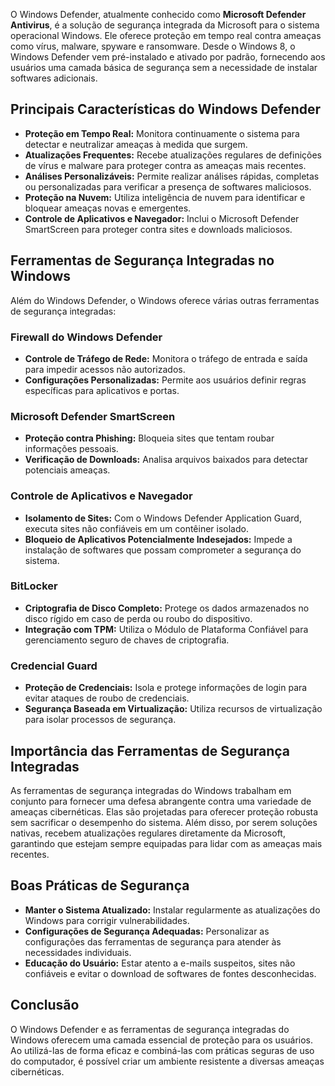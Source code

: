 O Windows Defender, atualmente conhecido como **Microsoft Defender Antivirus**, é a solução de segurança integrada da Microsoft para o sistema operacional Windows. Ele oferece proteção em tempo real contra ameaças como vírus, malware, spyware e ransomware. Desde o Windows 8, o Windows Defender vem pré-instalado e ativado por padrão, fornecendo aos usuários uma camada básica de segurança sem a necessidade de instalar softwares adicionais.

## Principais Características do Windows Defender

- **Proteção em Tempo Real:** Monitora continuamente o sistema para detectar e neutralizar ameaças à medida que surgem.
- **Atualizações Frequentes:** Recebe atualizações regulares de definições de vírus e malware para proteger contra as ameaças mais recentes.
- **Análises Personalizáveis:** Permite realizar análises rápidas, completas ou personalizadas para verificar a presença de softwares maliciosos.
- **Proteção na Nuvem:** Utiliza inteligência de nuvem para identificar e bloquear ameaças novas e emergentes.
- **Controle de Aplicativos e Navegador:** Inclui o Microsoft Defender SmartScreen para proteger contra sites e downloads maliciosos.

## Ferramentas de Segurança Integradas no Windows

Além do Windows Defender, o Windows oferece várias outras ferramentas de segurança integradas:

### Firewall do Windows Defender

- **Controle de Tráfego de Rede:** Monitora o tráfego de entrada e saída para impedir acessos não autorizados.
- **Configurações Personalizadas:** Permite aos usuários definir regras específicas para aplicativos e portas.

### Microsoft Defender SmartScreen

- **Proteção contra Phishing:** Bloqueia sites que tentam roubar informações pessoais.
- **Verificação de Downloads:** Analisa arquivos baixados para detectar potenciais ameaças.

### Controle de Aplicativos e Navegador

- **Isolamento de Sites:** Com o Windows Defender Application Guard, executa sites não confiáveis em um contêiner isolado.
- **Bloqueio de Aplicativos Potencialmente Indesejados:** Impede a instalação de softwares que possam comprometer a segurança do sistema.

### BitLocker

- **Criptografia de Disco Completo:** Protege os dados armazenados no disco rígido em caso de perda ou roubo do dispositivo.
- **Integração com TPM:** Utiliza o Módulo de Plataforma Confiável para gerenciamento seguro de chaves de criptografia.

### Credencial Guard

- **Proteção de Credenciais:** Isola e protege informações de login para evitar ataques de roubo de credenciais.
- **Segurança Baseada em Virtualização:** Utiliza recursos de virtualização para isolar processos de segurança.

## Importância das Ferramentas de Segurança Integradas

As ferramentas de segurança integradas do Windows trabalham em conjunto para fornecer uma defesa abrangente contra uma variedade de ameaças cibernéticas. Elas são projetadas para oferecer proteção robusta sem sacrificar o desempenho do sistema. Além disso, por serem soluções nativas, recebem atualizações regulares diretamente da Microsoft, garantindo que estejam sempre equipadas para lidar com as ameaças mais recentes.

## Boas Práticas de Segurança

- **Manter o Sistema Atualizado:** Instalar regularmente as atualizações do Windows para corrigir vulnerabilidades.
- **Configurações de Segurança Adequadas:** Personalizar as configurações das ferramentas de segurança para atender às necessidades individuais.
- **Educação do Usuário:** Estar atento a e-mails suspeitos, sites não confiáveis e evitar o download de softwares de fontes desconhecidas.

## Conclusão

O Windows Defender e as ferramentas de segurança integradas do Windows oferecem uma camada essencial de proteção para os usuários. Ao utilizá-las de forma eficaz e combiná-las com práticas seguras de uso do computador, é possível criar um ambiente resistente a diversas ameaças cibernéticas.

